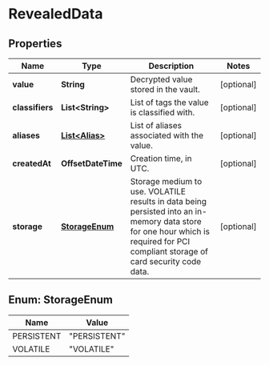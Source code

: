 

# RevealedData


## Properties

| Name | Type | Description | Notes |
|------------ | ------------- | ------------- | -------------|
|**value** | **String** | Decrypted value stored in the vault. |  [optional] |
|**classifiers** | **List&lt;String&gt;** | List of tags the value is classified with. |  [optional] |
|**aliases** | [**List&lt;Alias&gt;**](Alias.md) | List of aliases associated with the value. |  [optional] |
|**createdAt** | **OffsetDateTime** | Creation time, in UTC. |  [optional] |
|**storage** | [**StorageEnum**](#StorageEnum) | Storage medium to use.  VOLATILE results in data being persisted into an in-memory data store for one hour which is required for PCI compliant storage of card security code data.  |  [optional] |



## Enum: StorageEnum

| Name | Value |
|---- | -----|
| PERSISTENT | &quot;PERSISTENT&quot; |
| VOLATILE | &quot;VOLATILE&quot; |



